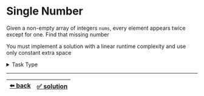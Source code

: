 # Single Number

Given a non-empty array of integers `nums`, every element appears twice except for one. Find that missing number

You must implement a solution with a linear runtime complexity and use only constant extra space

<details>

<summary>Task Type</summary>

We can assume this task to be a "One Pointer One Array and HashMap" Task Type and solve it this way: as we iterate through the `nums` array we store the elements encountered and check if we find them again while iteration continues and the element we didn't find twice is the missing element:

```js
function singleNumber(nums) {
  const hashMap = {};

  for (const num of nums) {
    if (num in hashMap) {
      delete hashMap[num];
    } else {
      hashMap[num] = true;
    }
  }

  return Object.keys(hashMap)[0];
}
```

But this HashMap approach uses `O(n)` extra memory. We can optimize it if we treat this task _not_ as a "One Pointer One Array and HashMap" Task Type but rather as "Array Math Operation on All Elements" Task Type

"Array Math Operation on All Elements" Task Type is the type of task where we do some Math operation on all elements of the array and the result of this operation on all the elements is the result of solving the task. For example we saw the [Find a Missing Number in an Unsorted Array](../../2\)%20Task%20Challanges.md#23-find-a-missing-number-in-an-unsorted-array) task earlier. In order to solve that task we summed all the elements of the array and then extracted the sum we got from the sum we wanted and were thus able to find the missing element using constant `O(1)` extra memory

Let's see how we can use the "Array Math Operation on All Elements" approach to solve this task. Xor of any two numbers gives the difference of bits as `1` and the same bits as `0`. Thus using this we get `1 ^ 1 == 0` because the same numbers have the same bits. In order to find the missing element we simply need to xor all the elements of the array.

This way we will always get the single missing element because all the same numbers will evaluate to `0` and `0 ^ missing_number = missing_number`

</details>

---

| [:arrow_left: back](../task-type.md) | [:white_check_mark: solution](./solution.js) |
| :---: | :---: |
